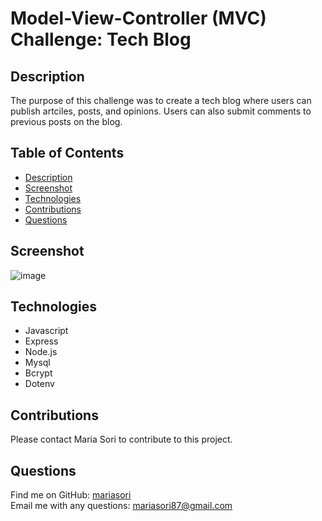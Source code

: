 # Model-View-Controller (MVC) Challenge: Tech Blog


## Description
The purpose of this challenge was to create a tech blog where users can publish artciles, posts, and opinions.  Users can also submit comments to previous posts on the blog.

## Table of Contents
- [Description](#description)
- [Screenshot](#screenshot) 
- [Technologies](#technologies)
- [Contributions](#contributions)
- [Questions](#questions)

## Screenshot
![image](https://user-images.githubusercontent.com/88404610/152116893-8b57078e-ec5a-4f99-bf40-501178964729.png)

## Technologies
- Javascript
- Express
- Node.js
- Mysql
- Bcrypt
- Dotenv

## Contributions
Please contact Maria Sori to contribute to this project.

## Questions
Find me on GitHub: [mariasori](https://github.com/mariasori)
<br />
Email me with any questions: [mariasori87@gmail.com](mailto:mariasori87@gmail.com)
